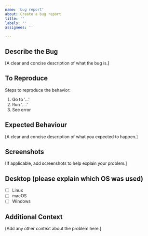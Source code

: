 ```yaml
---
name: 'bug report'
about: Create a bug report
title: ''
labels: ''
assignees: ''

---
```


## Describe the Bug

[A clear and concise description of what the bug is.]

## To Reproduce

Steps to reproduce the behavior:

1. Go to '...'
2. Run '....'
3. See error

## Expected Behaviour

[A clear and concise description of what you expected to happen.]

## Screenshots

[If applicable, add screenshots to help explain your problem.]

## Desktop (please explain which OS was used)

- [ ] Linux
- [ ] macOS
- [ ] Windows

## Additional Context

[Add any other context about the problem here.]
